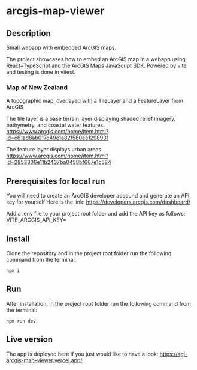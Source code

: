 # arcgis-map-viewer

## Description
Small webapp with embedded ArcGIS maps.

The project showcases how to embed an ArcGIS map in a webapp using React+TypeScript and the ArcGIS Maps JavaScript SDK.
Powered by vite and testing is done in vitest.

### Map of New Zealand 
A topographic map, overlayed with a TileLayer and a FeatureLayer from ArcGIS

The tile layer is a base terrain layer displaying shaded relief imagery, bathymetry, and coastal water features.
https://www.arcgis.com/home/item.html?id=c61ad8ab017d49e1a82f580ee1298931

The feature layer displays urban areas
https://www.arcgis.com/home/item.html?id=2853306e11b2467ba0458bf667e1c584

## Prerequisites for local run
You will need to create an ArcGIS developer accound and generate an API key for yourself
Here is the link: https://developers.arcgis.com/dashboard/

Add a .env file to your project root folder and add the API key as follows:
VITE_ARCGIS_API_KEY=<your api key here without quotaion marks>

## Install
Clone the repository and in the project root folder run the following command from the terminal:

`npm i`

## Run
After installation, in the project root folder run the following command from the terminal:

`npm run dev`

## Live version
The app is deployed here if you just would like to have a look:
https://agi-arcgis-map-viewer.vercel.app/
